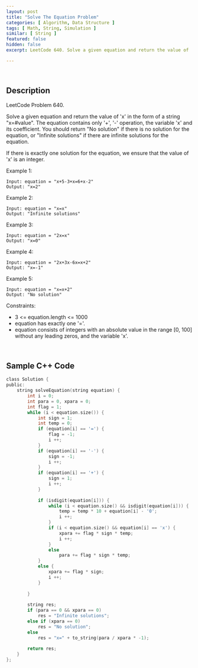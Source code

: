 ```yaml
---
layout: post
title: "Solve The Equation Problem"
categories: [ Algorithm, Data Structure ]
tags: [ Math, String, Simulation ]
similar: [ String ]
featured: false
hidden: false
excerpt: LeetCode 640. Solve a given equation and return the value of 'x' in the form of a string "x=#value". The equation contains only '+', '-' operation, the variable 'x' and its coefficient. You should return "No solution" if there is no solution for the equation, or "Infinite solutions" if there are infinite solutions for the equation.

---
```


<br />

## Description

LeetCode Problem 640.

Solve a given equation and return the value of 'x' in the form of a string "x=#value". The equation contains only '+', '-' operation, the variable 'x' and its coefficient. You should return "No solution" if there is no solution for the equation, or "Infinite solutions" if there are infinite solutions for the equation.

If there is exactly one solution for the equation, we ensure that the value of 'x' is an integer.

Example 1:
```
Input: equation = "x+5-3+x=6+x-2"
Output: "x=2"
```

Example 2:
```
Input: equation = "x=x"
Output: "Infinite solutions"
```

Example 3:
```
Input: equation = "2x=x"
Output: "x=0"
```

Example 4:
```
Input: equation = "2x+3x-6x=x+2"
Output: "x=-1"
```

Example 5:
```
Input: equation = "x=x+2"
Output: "No solution"
```

Constraints:
* 3 <= equation.length <= 1000
* equation has exactly one '='.
* equation consists of integers with an absolute value in the range [0, 100] without any leading zeros, and the variable 'x'.

<br />

## Sample C++ Code


```c
class Solution {
public:
    string solveEquation(string equation) {
        int i = 0;
        int para = 0, xpara = 0;
        int flag = 1;
        while (i < equation.size()) {
            int sign = 1;
            int temp = 0;
            if (equation[i] == '=') {
                flag = -1;
                i ++;
            }
            if (equation[i] == '-') {
                sign = -1; 
                i ++;
            }
            if (equation[i] == '+') {
                sign = 1;
                i ++;
            }
            
            if (isdigit(equation[i])) {
                while (i < equation.size() && isdigit(equation[i])) {
                    temp = temp * 10 + equation[i] - '0';
                    i ++;
                }
                if (i < equation.size() && equation[i] == 'x') {
                    xpara += flag * sign * temp;
                    i ++;
                } 
                else 
                    para += flag * sign * temp;
            } 
            else {
                xpara += flag * sign;
                i ++;
            }
            
        }
        
        string res;
        if (para == 0 && xpara == 0) 
            res = "Infinite solutions";
        else if (xpara == 0) 
            res = "No solution";
        else
            res = "x=" + to_string(para / xpara * -1);
        
        return res;
    }
};
```



